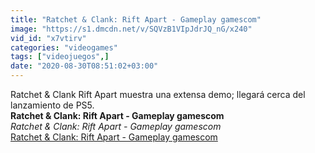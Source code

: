 ```yaml
---
title: "Ratchet & Clank: Rift Apart - Gameplay gamescom"
image: "https://s1.dmcdn.net/v/SQVzB1VIpJdrJQ_nG/x240"
vid_id: "x7vtirv"
categories: "videogames"
tags: ["videojuegos",]
date: "2020-08-30T08:51:02+03:00"
---
```

Ratchet &amp; Clank Rift Apart muestra una extensa demo; llegará cerca del lanzamiento de PS5.<br><b>Ratchet & Clank: Rift Apart - Gameplay gamescom</b><br> <i>Ratchet & Clank: Rift Apart - Gameplay gamescom</i><br> <u>Ratchet & Clank: Rift Apart - Gameplay gamescom</u>
